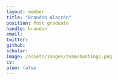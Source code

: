```yaml
---
layout: member
title: "Brandon Alacrón"
position: Post graduate
handle: brandon
email:
twitter:
github:
scholar:
image: /assets/images/team/bunting2.png
cv:
alum: false
---
```

